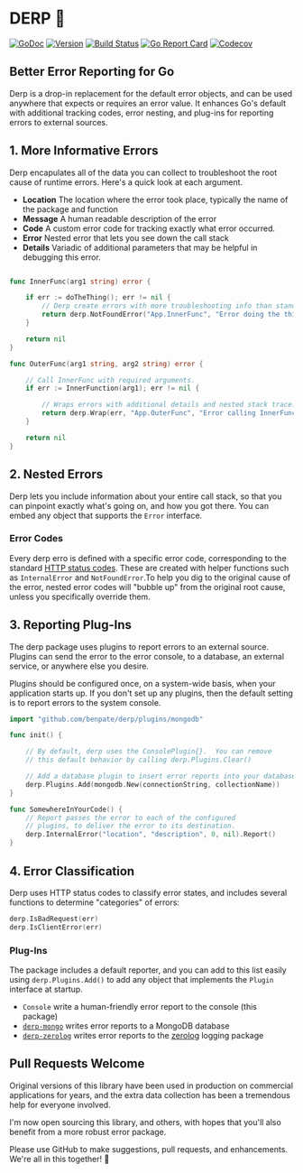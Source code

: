 # DERP 🤪

[![GoDoc](https://img.shields.io/badge/go-documentation-blue.svg?style=flat-square)](http://pkg.go.dev/github.com/benpate/derp)
[![Version](https://img.shields.io/github/v/release/benpate/derp?include_prereleases&style=flat-square&color=brightgreen)](https://github.com/benpate/derp/releases)
[![Build Status](https://img.shields.io/github/actions/workflow/status/benpate/derp/go.yml?branch=main)](https://github.com/benpate/derp/actions/workflows/go.yml)
[![Go Report Card](https://goreportcard.com/badge/github.com/benpate/derp?style=flat-square)](https://goreportcard.com/report/github.com/benpate/derp)
[![Codecov](https://img.shields.io/codecov/c/github/benpate/derp.svg?style=flat-square)](https://codecov.io/gh/benpate/derp)

## Better Error Reporting for Go

Derp is a drop-in replacement for the default error objects, and can be used anywhere that expects or requires an error value.  It enhances Go's default with additional tracking codes, error nesting, and plug-ins for reporting errors to external sources.

## 1. More Informative Errors

Derp encapulates all of the data you can collect to troubleshoot the root cause of runtime errors.  Here's a quick look at each argument.

* **Location** The location where the error took place, typically the name of the package and function
* **Message** A human readable description of the error
* **Code** A custom error code for tracking exactly what error occurred.
* **Error** Nested error that lets you see down the call stack
* **Details** Variadic of additional parameters that may be helpful in debugging this error.

```go

func InnerFunc(arg1 string) error {

    if err := doTheThing(); err != nil {
        // Derp create errors with more troubleshooting info than standard errors.
        return derp.NotFoundError("App.InnerFunc", "Error doing the thing", err.Error(), arg1)
    }

    return nil
}

func OuterFunc(arg1 string, arg2 string) error {

    // Call InnerFunc with required arguments.
    if err := InnerFunction(arg1); err != nil {

        // Wraps errors with additional details and nested stack trace.
        return derp.Wrap(err, "App.OuterFunc", "Error calling InnerFunction", arg1, arg2)
    }

	return nil
}

```

## 2. Nested Errors

Derp lets you include information about your entire call stack, so that you can pinpoint exactly what's going on, and how you got there.  You can embed any object that supports the `Error` interface.

### Error Codes

Every derp erro is defined with a specific error code, corresponding to the standard [HTTP status codes](https://www.rfc-editor.org/rfc/rfc9110.html#name-status-codes).  These are created with helper functions such as `InternalError` and `NotFoundError`.To help you dig to the original cause of the error, nested error codes will "bubble up" from the original root cause, unless you specifically override them.

## 3. Reporting Plug-Ins

The derp package uses plugins to report errors to an external source.  Plugins can send the error to the error console, to a database, an external service, or anywhere else you desire.

Plugins should be configured once, on a system-wide basis, when your application starts up.  If you don't set up any plugins, then the default setting is to report errors to the system console.

```go
import "github.com/benpate/derp/plugins/mongodb"

func init() {

    // By default, derp uses the ConsolePlugin{}.  You can remove
    // this default behavior by calling derp.Plugins.Clear()

    // Add a database plugin to insert error reports into your database.
    derp.Plugins.Add(mongodb.New(connectionString, collectionName))
}

func SomewhereInYourCode() {
    // Report passes the error to each of the configured
    // plugins, to deliver the error to its destination.
    derp.InternalError("location", "description", 0, nil).Report()
}
```

## 4. Error Classification

Derp uses HTTP status codes to classify error states, and includes several functions to determine "categories" of errors:

```go
derp.IsBadRequest(err)
derp.IsClientError(err)
```

### Plug-Ins

The package includes a default reporter, and you can add to this list easily using `derp.Plugins.Add()` to add any object that implements the `Plugin` interface at startup.

* `Console` write a human-friendly error report to the console (this package)
* [`derp-mongo`](https://github.com/benpate/derp-mongo) writes error reports to a MongoDB database
* [`derp-zerolog`](https://github.com/benpate/derp-zerolog) writes error reports to the [zerolog](https://github.com/rs/zerolog) logging package

## Pull Requests Welcome

Original versions of this library have been used in production on commercial applications for years, and the extra data collection has been a tremendous help for everyone involved.

I'm now open sourcing this library, and others, with hopes that you'll also benefit from a more robust error package.

Please use GitHub to make suggestions, pull requests, and enhancements.  We're all in this together! 🤪
